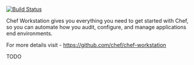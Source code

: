 [![Build Status](https://dev.azure.com/chefcorp-partnerengineering/Chef%20Base%20Plans/_apis/build/status/chef-base-plans.chef-workstation?branchName=master)](https://dev.azure.com/chefcorp-partnerengineering/Chef%20Base%20Plans/_build/latest?definitionId=104&branchName=master)

Chef Workstation gives you everything you need to get started with Chef, so you can automate how you audit, configure, and manage applications end environments.

For more details visit - https://github.com/chef/chef-workstation

TODO
